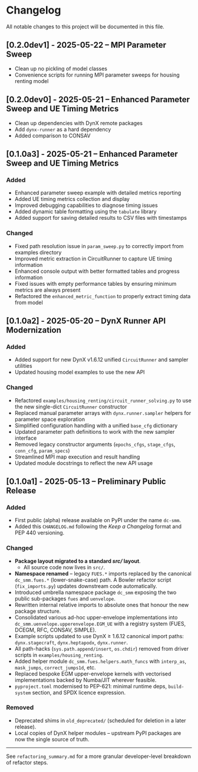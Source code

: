 # Changelog

All notable changes to this project will be documented in this file.



## [0.2.0dev1] - 2025-05-22 – MPI Parameter Sweep

* Clean up no pickling of model classes
* Convenience scripts for running MPI parameter sweeps for housing renting model


## [0.2.0dev0] - 2025-05-21 – Enhanced Parameter Sweep and UE Timing Metrics

* Clean up dependencies with DynX remote packages
* Add `dynx-runner` as a hard dependency
* Added comparison to CONSAV



## [0.1.0a3] - 2025-05-21 – Enhanced Parameter Sweep and UE Timing Metrics

### Added
* Enhanced parameter sweep example with detailed metrics reporting
* Added  UE timing metrics collection and display
* Improved debugging capabilities to diagnose timing issues
* Added dynamic table formatting using the `tabulate` library
* Added support for saving detailed results to CSV files with timestamps

### Changed
* Fixed path resolution issue in `param_sweep.py` to correctly import from examples directory
* Improved metric extraction in CircuitRunner to capture UE timing information
* Enhanced console output with better formatted tables and progress information
* Fixed issues with empty performance tables by ensuring minimum metrics are always present
* Refactored the `enhanced_metric_function` to properly extract timing data from model

## [0.1.0a2] - 2025-05-20 – DynX Runner API Modernization

### Added
* Added support for new DynX v1.6.12 unified `CircuitRunner` and sampler utilities
* Updated housing model examples to use the new API

### Changed
* Refactored `examples/housing_renting/circuit_runner_solving.py` to use the new single-dict `CircuitRunner` constructor
* Replaced manual parameter arrays with `dynx.runner.sampler` helpers for parameter space exploration
* Simplified configuration handling with a unified `base_cfg` dictionary
* Updated parameter path definitions to work with the new sampler interface
* Removed legacy constructor arguments (`epochs_cfgs`, `stage_cfgs`, `conn_cfg`, `param_specs`)
* Streamlined MPI map execution and result handling
* Updated module docstrings to reflect the new API usage

## [0.1.0a1] - 2025-05-13 – Preliminary Public Release

### Added
* First public (alpha) release available on PyPI under the name `dc-smm`.
* Added this `CHANGELOG.md` following the *Keep a Changelog* format and PEP 440 versioning.

### Changed
* **Package layout migrated to a standard *src/* layout**.
  * All source code now lives in `src/`.
* **Namespace renamed** – legacy `FUES.*` imports replaced by the canonical
  `dc_smm.fues.*` (lower-snake-case) path.  A Bowler refactor script
  (`fix_imports.py`) updates downstream code automatically.
* Introduced umbrella namespace package `dc_smm` exposing the two public
  sub-packages `fues` and `uenvelope`.
* Rewritten internal relative imports to absolute ones that honour the new
  package structure.
* Consolidated various ad-hoc upper-envelope implementations into
  `dc_smm.uenvelope.upperenvelope.EGM_UE` with a registry system
  (FUES, DCEGM, RFC, CONSAV, SIMPLE).
* Example scripts updated to use DynX ≥ 1.6.12 canonical import paths:
  `dynx.stagecraft`, `dynx.heptapodx`, `dynx.runner`.
* All path-hacks (`sys.path.append/insert`, `os.chdir`) removed from driver
  scripts in `examples/housing_renting`.
* Added helper module `dc_smm.fues.helpers.math_funcs` with
  `interp_as`, `mask_jumps`, `correct_jumps1d`, etc.
* Replaced bespoke EGM upper-envelope kernels with vectorised implementations
  backed by Numba/JIT wherever feasible.
* `pyproject.toml` modernised to PEP-621:  minimal runtime deps, `build-system`
  section, and SPDX licence expression.

### Removed
* Deprecated shims in `old_deprecated/` (scheduled for deletion in a later
  release).
* Local copies of DynX helper modules – upstream PyPI packages are now the
  single source of truth.

---

See `refactoring_summary.md` for a more granular developer-level breakdown of
refactor steps. 